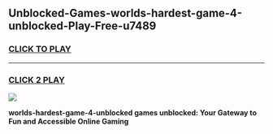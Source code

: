 
## Unblocked-Games-worlds-hardest-game-4-unblocked-Play-Free-u7489
<h3>
<a href="https://premium76.site?title=worlds-hardest-game-4-unblocked&ref=10A">CLICK TO PLAY</a></h3>
<hr>

<h3>
<a href="https://premium76.site?title=worlds-hardest-game-4-unblocked&ref=10A">CLICK 2 PLAY</a>
  
</h3>

<a href="https://premium76.site?title=worlds-hardest-game-4-unblocked&ref=10A"><img src="https://clearcache.store/games.png"></a>


**worlds-hardest-game-4-unblocked games unblocked: Your Gateway to Fun and Accessible Online Gaming**
